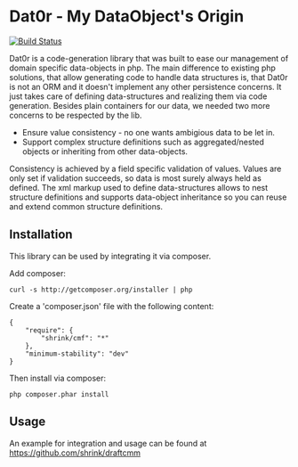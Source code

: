 # Dat0r - My DataObject's Origin 

[![Build Status](https://travis-ci.org/berlinonline/Dat0r.png)](https://travis-ci.org/berlinonline/Dat0r)

Dat0r is a code-generation library that was built to ease our management of domain specific data-objects in php.
The main difference to existing php solutions, that allow generating code to handle data structures is,
that Dat0r is not an ORM and it doesn't implement any other persistence concerns.
It just takes care of defining data-structures and realizing them via code generation.
Besides plain containers for our data, we needed two more concerns to be respected by the lib.
* Ensure value consistency - no one wants ambigious data to be let in.
* Support complex structure definitions such as aggregated/nested objects or inheriting from other data-objects.

Consistency is achieved by a field specific validation of values.
Values are only set if validation succeeds, so data is most surely always held as defined.
The xml markup used to define data-structures allows to nest structure definitions
and supports data-object inheritance so you can reuse and extend common structure definitions.

## Installation

This library can be used by integrating it via composer.

Add composer: 

    curl -s http://getcomposer.org/installer | php

Create a 'composer.json' file with the following content:

    {
        "require": {
            "shrink/cmf": "*"
        },
        "minimum-stability": "dev"
    }

Then install via composer:

    php composer.phar install


## Usage

An example for integration and usage can be found at https://github.com/shrink/draftcmm
